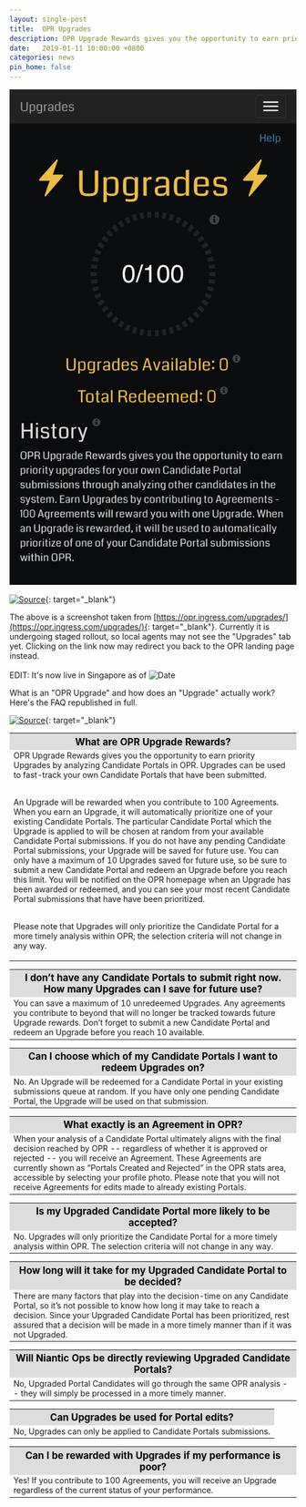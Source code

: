 ```yaml
---
layout: single-post
title:  OPR Upgrades
description: OPR Upgrade Rewards gives you the opportunity to earn priority upgrades for your own Candidate Portal submissions through analyzing other candidates in the system
date:   2019-01-11 10:00:00 +0800
categories: news
pin_home: false
---
```


<!--
<div class="row justify-content-center mb-3">
<div class="col-8 col-sm-6 col-md-4">
  <img src="/assets/images/news/opr_upgrades.png" class="img-responsive" />
</div>
</div>
//-->

<div class="row justify-content-center mb-3">
<div class="col-8 col-sm-6 col-md-4">
  <img src="/assets/images/news/opr_upgrades2.png" class="img-responsive" />
</div>
</div>


[![Source](https://img.shields.io/badge/reddit-r%2FIngress-red.svg?logo=reddit)](https://www.reddit.com/r/Ingress/comments/aeo2o8/opr_upgrades_now_avaliable/){: target="_blank"}

The above is a screenshot taken from  [https://opr.ingress.com/upgrades/](https://opr.ingress.com/upgrades/){: target="_blank"}. Currently it is undergoing staged rollout, so local agents may not see the "Upgrades" tab yet. Clicking on the link now may redirect you back to the OPR landing page instead. 
<br/><br/>EDIT: It's now live in Singapore as of ![Date](https://img.shields.io/badge/-Jan%2016%2C%202019%209:00am-orange.svg)

What is an "OPR Upgrade" and how does an "Upgrade" actually work? Here's the FAQ republished in full.

[![Source](https://img.shields.io/badge/source-OPR%20Upgrades%20Help-red.svg)](https://opr.ingress.com/upgrades/){: target="_blank"}
<table class="table table-sm">
<tbody>
  <tr>
  <th colspan="5" style="font-size: 1.2em;background:#ddd;color:black;">What are OPR Upgrade Rewards?</th>
  </tr>
    <tr>
      <td>
         OPR Upgrade Rewards gives you the opportunity to earn priority Upgrades by analyzing Candidate Portals in OPR. Upgrades can be used to fast-track your own Candidate Portals that have been submitted.<br/><br/>

An Upgrade will be rewarded when you contribute to 100 Agreements. When you earn an Upgrade, it will automatically prioritize one of your existing Candidate Portals. The particular Candidate Portal which the Upgrade is applied to will be chosen at random from your available Candidate Portal submissions. If you do not have any pending Candidate Portal submissions, your Upgrade will be saved for future use. You can only have a maximum of 10 Upgrades saved for future use, so be sure to submit a new Candidate Portal and redeem an Upgrade before you reach this limit. You will be notified on the OPR homepage when an Upgrade has been awarded or redeemed, and you can see your most recent Candidate Portal submissions that have have been prioritized.<br/><br/>

Please note that Upgrades will only prioritize the Candidate Portal for a more timely analysis within OPR; the selection criteria will not change in any way.
      </td>
    </tr>
</tbody>
</table>


<table class="table table-sm">
<tbody>
  <tr>
  <th colspan="5" style="font-size: 1.2em;background:#ddd;color:black;">I don’t have any Candidate Portals to submit right now. How many Upgrades can I save for future use?</th>
  </tr>
    <tr>
      <td>
         You can save a maximum of 10 unredeemed Upgrades. Any agreements you contribute to beyond that will no longer be tracked towards future Upgrade rewards. Don’t forget to submit a new Candidate Portal and redeem an Upgrade before you reach 10 available.
      </td>
    </tr>
</tbody>
</table>

<table class="table table-sm">
<tbody>
  <tr>
  <th colspan="5" style="font-size: 1.2em;background:#ddd;color:black;">Can I choose which of my Candidate Portals I want to redeem Upgrades on?</th>
  </tr>
    <tr>
      <td>
         No. An Upgrade will be redeemed for a Candidate Portal in your existing submissions queue at random. If you have only one pending Candidate Portal, the Upgrade will be used on that submission.
      </td>
    </tr>
</tbody>
</table>

<table class="table table-sm">
<tbody>
  <tr>
  <th colspan="5" style="font-size: 1.2em;background:#ddd;color:black;">What exactly is an Agreement in OPR?</th>
  </tr>
    <tr>
      <td>
         When your analysis of a Candidate Portal ultimately aligns with the final decision reached by OPR -- regardless of whether it is approved or rejected -- you will receive an Agreement. These Agreements are currently shown as “Portals Created and Rejected” in the OPR stats area, accessible by selecting your profile photo. Please note that you will not receive Agreements for edits made to already existing Portals.
      </td>
    </tr>
</tbody>
</table>

<table class="table table-sm">
<tbody>
  <tr>
  <th colspan="5" style="font-size: 1.2em;background:#ddd;color:black;">Is my Upgraded Candidate Portal more likely to be accepted?</th>
  </tr>
    <tr>
      <td>
         No. Upgrades will only prioritize the Candidate Portal for a more timely analysis within OPR. The selection criteria will not change in any way.
      </td>
    </tr>
</tbody>
</table>

<table class="table table-sm">
<tbody>
  <tr>
  <th colspan="5" style="font-size: 1.2em;background:#ddd;color:black;">How long will it take for my Upgraded Candidate Portal to be decided?</th>
  </tr>
    <tr>
      <td>
         There are many factors that play into the decision-time on any Candidate Portal, so it’s not possible to know how long it may take to reach a decision. Since your Upgraded Candidate Portal has been prioritized, rest assured that a decision will be made in a more timely manner than if it was not Upgraded.
      </td>
    </tr>
</tbody>
</table>

<table class="table table-sm">
<tbody>
  <tr>
  <th colspan="5" style="font-size: 1.2em;background:#ddd;color:black;">Will Niantic Ops be directly reviewing Upgraded Candidate Portals?</th>
  </tr>
    <tr>
      <td>
         No, Upgraded Portal Candidates will go through the same OPR analysis -- they will simply be processed in a more timely manner.
      </td>
    </tr>
</tbody>
</table>

<table class="table table-sm">
<tbody>
  <tr>
  <th colspan="5" style="font-size: 1.2em;background:#ddd;color:black;">Can Upgrades be used for Portal edits?</th>
  </tr>
    <tr>
      <td>
         No, Upgrades can only be applied to Candidate Portals submissions.
      </td>
    </tr>
</tbody>
</table>

<table class="table table-sm">
<tbody>
  <tr>
  <th colspan="5" style="font-size: 1.2em;background:#ddd;color:black;">Can I be rewarded with Upgrades if my performance is poor?</th>
  </tr>
    <tr>
      <td>
         Yes! If you contribute to 100 Agreements, you will receive an Upgrade regardless of the current status of your performance.
      </td>
    </tr>
</tbody>
</table>